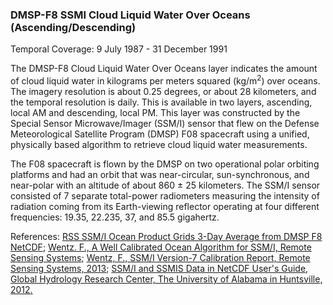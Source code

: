 ### DMSP-F8 SSMI Cloud Liquid Water Over Oceans (Ascending/Descending)
Temporal Coverage: 9 July 1987 - 31 December 1991

The DMSP-F8 Cloud Liquid Water Over Oceans layer indicates the amount of cloud liquid water in kilograms per meters squared (kg/m<sup>2</sup>) over oceans. The imagery resolution is about 0.25 degrees, or about 28 kilometers, and the temporal resolution is daily. This is available in two layers, ascending, local AM and descending, local PM. This layer was constructed by the Special Sensor Microwave/Imager (SSM/I) sensor that flew on the Defense Meteorological Satellite Program (DMSP) F08 spacecraft  using a unified, physically based algorithm to retrieve cloud liquid water measurements.

The F08 spacecraft is flown by the DMSP on two operational polar orbiting platforms and had an orbit that was near-circular, sun-synchronous, and near-polar with an altitude of about 860 ± 25 kilometers. The SSM/I sensor consisted of 7 separate total-power radiometers measuring the intensity of radiation coming from its Earth-viewing reflector operating at four different frequencies: 19.35, 22.235, 37, and 85.5 gigahertz.

References: [RSS SSM/I Ocean Product Grids 3-Day Average from DMSP F8 NetCDF](http://dx.doi.org/10.5067/MEASURES/DMSP-F8/SSMI/DATA302);
[Wentz. F., A Well Calibrated Ocean Algorithm for SSM/I, Remote Sensing Systems](http://images.remss.com/papers/ssmi.pdf);
[Wentz, F., SSM/I Version-7 Calibration Report, Remote Sensing Systems, 2013](http://images.remss.com/papers/tech_reports/2012_Wentz_011012_Version-7_SSMI_Calibration.pdf);
[SSM/I and SSMIS Data in NetCDF User's Guide, Global Hydrology Research Center, The University of Alabama in Huntsville, 2012.](https://ghrc.nsstc.nasa.gov/pub/doc/ssmi_netcdf/SSMI_Data_in_NetCDF.docx)
